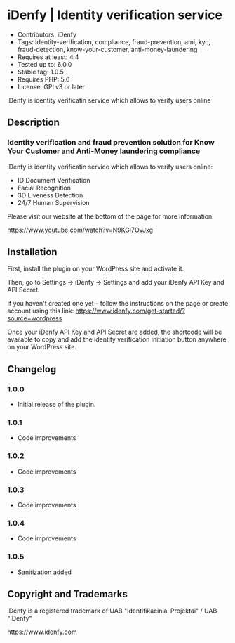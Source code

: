 # iDenfy | Identity verification service #
* Contributors: iDenfy
* Tags: identity-verification, compliance, fraud-prevention, aml, kyc, fraud-detection, know-your-customer, anti-money-laundering
* Requires at least: 4.4
* Tested up to: 6.0.0
* Stable tag: 1.0.5
* Requires PHP: 5.6
* License: GPLv3 or later

iDenfy is identity verificatin service which allows to verify users online

## Description ##

### Identity verification and fraud prevention solution for Know Your Customer and Anti-Money laundering compliance ###

iDenfy is identity verificatin service which allows to verify users online:
* ID Document Verification
* Facial Recognition
* 3D Liveness Detection
* 24/7 Human Supervision

Please visit our website at the bottom of the page for more information.

https://www.youtube.com/watch?v=N9KGl7OvJxg

## Installation ##
First, install the plugin on your WordPress site and activate it.

Then, go to Settings -> iDenfy -> Settings and add your iDenfy API Key and API Secret.

If you haven't created one yet - follow the instructions on the page or create account using this link: https://www.idenfy.com/get-started/?source=wordpress

Once your iDenfy API Key and API Secret are added, the shortcode will be available to copy and add the identity verification initiation button anywhere on your WordPress site.

## Changelog ##

### 1.0.0 ###
* Initial release of the plugin.

### 1.0.1 ###
* Code improvements

### 1.0.2 ###
* Code improvements

### 1.0.3 ###
* Code improvements

### 1.0.4 ###
* Code improvements

### 1.0.5 ###
* Sanitization added


## Copyright and Trademarks ##

iDenfy is a registered trademark of UAB "Identifikaciniai Projektai" / UAB "iDenfy"

https://www.idenfy.com
